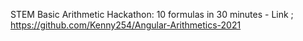 STEM Basic Arithmetic Hackathon: 10 formulas in 30 minutes - Link ; https://github.com/Kenny254/Angular-Arithmetics-2021 
